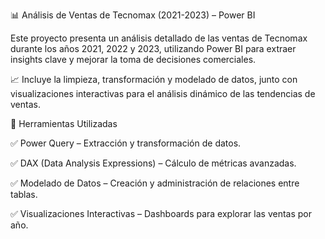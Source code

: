 📊 Análisis de Ventas de Tecnomax (2021-2023) – Power BI

Este proyecto presenta un análisis detallado de las ventas de Tecnomax durante los años 2021, 2022 y 2023, utilizando Power BI para extraer insights clave y mejorar la toma de decisiones comerciales.

📈 Incluye la limpieza, transformación y modelado de datos, junto con visualizaciones interactivas para el análisis dinámico de las tendencias de ventas.

🚀 Herramientas Utilizadas

✅ Power Query – Extracción y transformación de datos.

✅ DAX (Data Analysis Expressions) – Cálculo de métricas avanzadas.

✅ Modelado de Datos – Creación y administración de relaciones entre tablas.

✅ Visualizaciones Interactivas – Dashboards para explorar las ventas por año.

